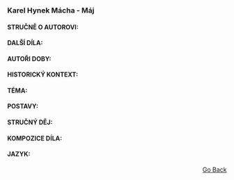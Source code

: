 ### Karel Hynek Mácha - Máj

#### STRUČNĚ O AUTOROVI:

#### DALŠÍ DÍLA:

#### AUTOŘI DOBY:

#### HISTORICKÝ KONTEXT:

#### TÉMA:

#### POSTAVY:

#### STRUČNÝ DĚJ:

#### KOMPOZICE DÍLA:

#### JAZYK:

<p align="right">
  <a href="https://github.com/neostetic/maturita">Go Back</a>
</p>
